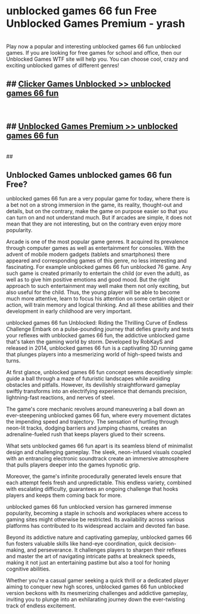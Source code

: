 # unblocked games 66 fun  Free Unblocked Games Premium - yrash <br>
<br>
Play now a popular and interesting unblocked games 66 fun unblocked games. If you are looking for free games for school and office, then our Unblocked Games WTF site will help you. You can choose cool, crazy and exciting unblocked games of different genres!


## ##  [Clicker Games Unblocked >> unblocked games 66 fun](http://freeplayer.one?title=unblocked_games_66_fun&ref=UGames)
  <br>

##  ## [Unblocked Games Premium >> unblocked games 66 fun](http://freeplayer.one?title=unblocked_games_66_fun&ref=UGames)
  <br>
  ##



## Unblocked Games unblocked games 66 fun Free?

unblocked games 66 fun are a very popular game for today, where there is a bet not on a strong immersion in the game, its reality, thought-out and details, but on the contrary, make the game on purpose easier so that you can turn on and not understand much. But if arcades are simple, it does not mean that they are not interesting, but on the contrary even enjoy more popularity.

Arcade is one of the most popular game genres. It acquired its prevalence through computer games as well as entertainment for consoles. With the advent of mobile modern gadgets (tablets and smartphones) there appeared and corresponding games of this genre, no less interesting and fascinating. For example unblocked games 66 fun unblocked 76 game. Any such game is created primarily to entertain the child (or even the adult), as well as to give him positive emotions and good mood. But the right approach to such entertainment may well make them not only exciting, but also useful for the child. Thus, the young player will be able to become much more attentive, learn to focus his attention on some certain object or action, will train memory and logical thinking. And all these abilities and their development in early childhood are very important.

unblocked games 66 fun Unblocked: Riding the Thrilling Curve of Endless Challenge
Embark on a pulse-pounding journey that defies gravity and tests your reflexes with unblocked games 66 fun, the addictive unblocked game that's taken the gaming world by storm. Developed by RobKayS and released in 2014, unblocked games 66 fun is a captivating 3D running game that plunges players into a mesmerizing world of high-speed twists and turns.

At first glance, unblocked games 66 fun concept seems deceptively simple: guide a ball through a maze of futuristic landscapes while avoiding obstacles and pitfalls. However, its devilishly straightforward gameplay swiftly transforms into an electrifying experience that demands precision, lightning-fast reactions, and nerves of steel.

The game's core mechanic revolves around maneuvering a ball down an ever-steepening unblocked games 66 fun, where every movement dictates the impending speed and trajectory. The sensation of hurtling through neon-lit tracks, dodging barriers and jumping chasms, creates an adrenaline-fueled rush that keeps players glued to their screens.

What sets unblocked games 66 fun apart is its seamless blend of minimalist design and challenging gameplay. The sleek, neon-infused visuals coupled with an entrancing electronic soundtrack create an immersive atmosphere that pulls players deeper into the games hypnotic grip.

Moreover, the game's infinite procedurally generated levels ensure that each attempt feels fresh and unpredictable. This endless variety, combined with escalating difficulty, guarantees an ongoing challenge that hooks players and keeps them coming back for more.

unblocked games 66 fun unblocked version has garnered immense popularity, becoming a staple in schools and workplaces where access to gaming sites might otherwise be restricted. Its availability across various platforms has contributed to its widespread acclaim and devoted fan base.

Beyond its addictive nature and captivating gameplay, unblocked games 66 fun fosters valuable skills like hand-eye coordination, quick decision-making, and perseverance. It challenges players to sharpen their reflexes and master the art of navigating intricate paths at breakneck speeds, making it not just an entertaining pastime but also a tool for honing cognitive abilities.

Whether you're a casual gamer seeking a quick thrill or a dedicated player aiming to conquer new high scores, unblocked games 66 fun unblocked version beckons with its mesmerizing challenges and addictive gameplay, inviting you to plunge into an exhilarating journey down the ever-twisting track of endless excitement.